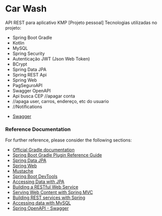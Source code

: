 

# Car Wash

API REST para aplicativo KMP [Projeto pessoal]
Tecnologias utilizadas no projeto:
- Spring Boot Gradle
- Kotlin
- MySQL
- Spring Security 
- Autenticação JWT (Json Web Token)
- BCrypt
- Spring Data JPA
- Spring REST Api
- Spring Web
- PagSeguroAPI
- Swagger OpenAPI
- Api busca CEP 
  //apagar conta
- //apaga user, carros, endereço, etc do usuario
- //Notifications

* [Swagger](http://localhost:8080/swagger-ui/index.html#)

### Reference Documentation
For further reference, please consider the following sections:

* [Official Gradle documentation](https://docs.gradle.org)
* [Spring Boot Gradle Plugin Reference Guide](https://docs.spring.io/spring-boot/docs/3.1.3/gradle-plugin/reference/html/)
* [Spring Data JPA](https://docs.spring.io/spring-boot/docs/3.1.3/reference/htmlsingle/index.html#data.sql.jpa-and-spring-data)
* [Spring Web](https://docs.spring.io/spring-boot/docs/3.1.3/reference/htmlsingle/index.html#web)
* [Mustache](https://docs.spring.io/spring-boot/docs/3.1.3/reference/htmlsingle/index.html#web.servlet.spring-mvc.template-engines)
* [Spring Boot DevTools](https://docs.spring.io/spring-boot/docs/3.1.3/reference/htmlsingle/index.html#using.devtools)
* [Accessing Data with JPA](https://spring.io/guides/gs/accessing-data-jpa/)
* [Building a RESTful Web Service](https://spring.io/guides/gs/rest-service/)
* [Serving Web Content with Spring MVC](https://spring.io/guides/gs/serving-web-content/)
* [Building REST services with Spring](https://spring.io/guides/tutorials/rest/)
* [Accessing data with MySQL](https://spring.io/guides/gs/accessing-data-mysql/)
* [Spring OpenAPI - Swagger](https://springdoc.org/#getting-started)


